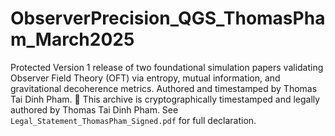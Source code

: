 # ObserverPrecision_QGS_ThomasPham_March2025
Protected Version 1 release of two foundational simulation papers validating Observer Field Theory (OFT) via entropy, mutual information, and gravitational decoherence metrics. Authored and timestamped by Thomas Tai Dinh Pham.
📄 This archive is cryptographically timestamped and legally authored by Thomas Tai Dinh Pham. See `Legal_Statement_ThomasPham_Signed.pdf` for full declaration.
